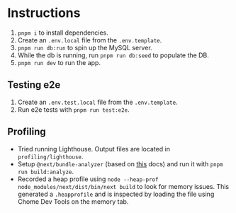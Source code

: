 # Instructions

1. `pnpm i` to install dependencies.
2. Create an `.env.local` file from the `.env.template`.
3. `pnpm run db:run` to spin up the MySQL server.
4. While the db is running, run `pnpm run db:seed` to populate the DB.
5. `pnpm run dev` to run the app.

## Testing e2e

1. Create an `.env.test.local` file from the `.env.template`.
2. Run e2e tests with `pnpm run test:e2e`.

## Profiling

- Tried running Lighthouse. Output files are located in `profiling/lighthouse`.
- Setup `@next/bundle-analyzer` (based on [this](https://nextjs.org/docs/app/building-your-application/optimizing/package-bundling) docs) and run it with `pnpm run build:analyze`.
- Recorded a heap profile using `node --heap-prof node_modules/next/dist/bin/next build` to look for memory issues. This generated a `.heapprofile` and is inspected by loading the file using Chome Dev Tools on the memory tab.
